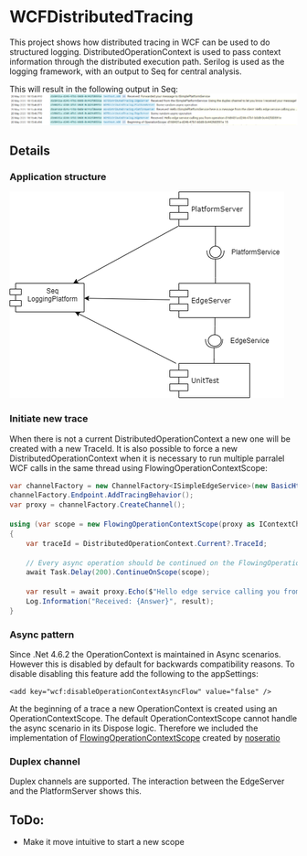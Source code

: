 # WCFDistributedTracing

This project shows how distributed tracing in WCF can be used to do structured logging.
DistributedOperationContext is used to pass context information through the distributed execution path.
Serilog is used as the logging framework, with an output to Seq for central analysis.

This will result in the following output in Seq:
![Diagram](./Documentation/Seq.PNG)

## Details

### Application structure
![Diagram](./Documentation/Architecture.png)

### Initiate new trace
When there is not a current DistributedOperationContext a new one will be created with a new TraceId.
It is also possible to force a new DistributedOperationContext when it is necessary to run multiple parralel WCF calls in the same thread using FlowingOperationContextScope:
```csharp
var channelFactory = new ChannelFactory<ISimpleEdgeService>(new BasicHttpBinding(), new EndpointAddress(SimpleEdgeService.BaseAddress));
channelFactory.Endpoint.AddTracingBehavior();
var proxy = channelFactory.CreateChannel();

using (var scope = new FlowingOperationContextScope(proxy as IContextChannel))
{
    var traceId = DistributedOperationContext.Current?.TraceId;

    // Every async operation should be continued on the FlowingOperationContextScope
    await Task.Delay(200).ContinueOnScope(scope);

    var result = await proxy.Echo($"Hello edge service calling you from operation {traceId}").ContinueOnScope(scope);
    Log.Information("Received: {Answer}", result);
}
```

### Async pattern
Since .Net 4.6.2 the OperationContext is maintained in Async scenarios. However this is disabled by default for backwards compatibility reasons. To disable disabling this feature add the following to the appSettings:
```
<add key="wcf:disableOperationContextAsyncFlow" value="false" />
```

At the beginning of a trace a new OperationContext is created using an OperationContextScope. The default OperationContextScope cannot handle the async scenario in its Dispose logic. Therefore we included the implementation of [FlowingOperationContextScope]( https://stackoverflow.com/questions/18284998/pattern-for-calling-wcf-service-using-async-await/22753055#22753055) created by [noseratio](https://stackoverflow.com/users/1768303/noseratio)

### Duplex channel
Duplex channels are supported. The interaction between the EdgeServer and the PlatformServer shows this.

## ToDo:
* Make it move intuitive to start a new scope
